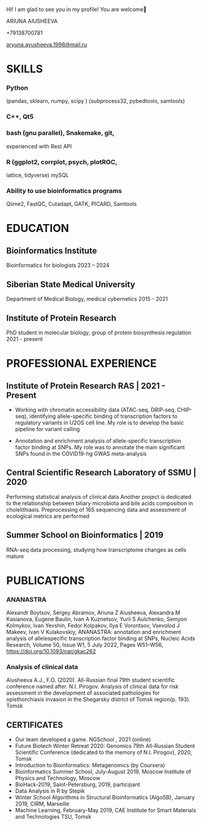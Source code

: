 HI!
I am glad to see you in my profile! You are welcome🐅

ARIUNA AIUSHEEVA

+79138700781 

aryuna.ayusheeva.1998@mail.ru
# SKILLS
### Python
(pandas, sklearn, numpy, scipy )
(subprocess32, pybedtools, samtools)
### C++, Qt5
### bash (gnu parallel), Snakemake, git,
experienced with Rest API
### R (ggplot2, corrplot, psych, plotROC,
lattice, tidyverse)
mySQL
### Ability to use bioinformatics programs
Qiime2, FastQC, Cutadapt, GATK,
PICARD, Samtools

# EDUCATION 

## Bioinformatics Institute
Bioinformatics for biologists
2023 – 2024
## Siberian State Medical University
Department of Medical Biology, medical
cybernetics
2015 - 2021
## Institute of Protein Research
PhD student in molecular biology, group of
protein biosynthesis regulation
2021 - present

# PROFESSIONAL EXPERIENCE

## Institute of Protein Research RAS | 2021 - Present
- Working with chromatin accessibility data (ATAC-seq, DRIP-seq,
CHIP-seq), identifying allele-specific binding of transcription
factors to regulatory variants in U2OS cell line. My role is to
develop the basic pipeline for variant calling

- Annotation and enrichment analysis of allele-specific
transcription factor binding at SNPs. My role was to annotate
the main significant SNPs found in the COVID19-hg GWAS
meta-analysis
## Central Scientific Research Laboratory of SSMU | 2020
Performing statistical analysis of clinical data
Another project is dedicated to the relationship between biliary
microbiota and bile acids composition in cholelithiasis. Preprocessing of 16S sequencing data and assessment of ecological
metrics are performed
## Summer School on Bioinformatics | 2019
RNA-seq data processing, studying how transcriptome changes
as cells mature


# PUBLICATIONS
### ANANASTRA
Alexandr Boytsov, Sergey Abramov, Ariuna Z
Aiusheeva, Alexandra M Kasianova, Eugene
Baulin, Ivan A Kuznetsov, Yurii S Aulchenko,
Semyon Kolmykov, Ivan Yevshin, Fedor
Kolpakov, Ilya E Vorontsov, Vsevolod J
Makeev, Ivan V Kulakovskiy, ANANASTRA:
annotation and enrichment analysis of allelespecific transcription factor binding at SNPs,
Nucleic Acids Research, Volume 50, Issue W1,
5 July 2022, Pages W51–W56,
https://doi.org/10.1093/nar/gkac262

### Analysis of clinical data
Aiusheeva A.J., F.O. (2020). All-Russian final
79th student scientific conference named
after. N.I. Pirogov. Analysis of clinical data for
risk assessment in the development of
associated pathologies for opisthorchiasis
invasion in the Shegarsky district of Tomsk
region(p. 193). Tomsk


## CERTIFICATES
- Our team developed a game.
NGSchool , 2021 (online)
- Future Biotech Winter Retreat 2020: Genomics
79th All-Russian Student Scientific Conference (dedicated to the memory of N.I.
Pirogov), 2020, Tomsk
- Introduction to Bioinformatics: Metagenomics (by Coursera)
- Bioinformatics Summer School, July-August 2019, Moscow Institute of Physics and
Technology, Moscow
- BioHack-2019, Saint-Petersburg, 2019, participant
- Data Analysis in R by Stepik
- Winter School Algorithms in Structural Bioinformatics (AlgoSB), January 2019, CIRM,
Marseille
- Machine Learning, February-May 2019, CAE Institute for Smart Materials and
Technologies TSU, Tomsk

